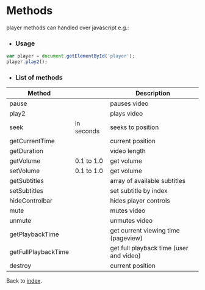 # Methods

player methods can handled over javascript e.g.:

* ### Usage

```javascript
var player = document.getElementById('player');
player.play2();
```

* ### List of methods

<table width="100%">
<thead>
<tr>
<th>Method</th>
<th></th>
<th>Description</th>
</tr>
</thead>
<tbody>
<tr>
    <td>pause</td>
    <td></td>
    <td>pauses video</td>
</tr>
<tr>
    <td>play2</td>
    <td></td>
    <td>plays video</td>
</tr>
<tr>
    <td>seek</td>
    <td>in seconds</td>
    <td>seeks to position</td>
</tr>
<tr>
    <td>getCurrentTime</td>
    <td></td>
    <td>current position</td>
</tr>
<tr>
    <td>getDuration</td>
    <td></td>
    <td>video length</td>
</tr>
<tr>
    <td>getVolume</td>
    <td>0.1 to 1.0</td>
    <td>get volume</td>
</tr>
<tr>
    <td>setVolume</td>
    <td>0.1 to 1.0</td>
    <td>get volume</td>
</tr>
<tr>
    <td>getSubtitles</td>
    <td></td>
    <td>array of available subtitles</td>
</tr>
<tr>
    <td>setSubtitles</td>
    <td></td>
    <td>set subtitle by index</td>
</tr>
<tr>
    <td>hideControlbar</td>
    <td></td>
    <td>hides player controls</td>
</tr>
<tr>
    <td>mute</td>
    <td></td>
    <td>mutes video</td>
</tr>
<tr>
    <td>unmute</td>
    <td></td>
    <td>unmutes video</td>
</tr>
<tr>
    <td>getPlaybackTime</td>
    <td></td>
    <td>get current viewing time (pageview)</td>
</tr>
<tr>
    <td>getFullPlaybackTime</td>
    <td></td>
    <td>get full playback time (user and video)</td>
</tr>
<tr>
    <td>destroy</td>
    <td></td>
    <td>current position</td>
</tr>
</tbody>
</table>

Back to [index](../README.md).